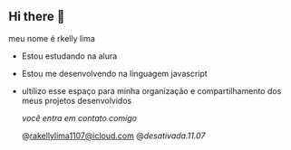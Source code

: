 ## Hi there 👋

meu nome é rkelly lima

- Estou estudando na alura
- Estou me desenvolvendo na linguagem javascript
- ultilizo esse espaço para minha organização e compartilhamento dos meus projetos desenvolvidos

  _você entra em contato comigo_

  @rakellylima1107@icloud.com
@_desativada.11.07_

